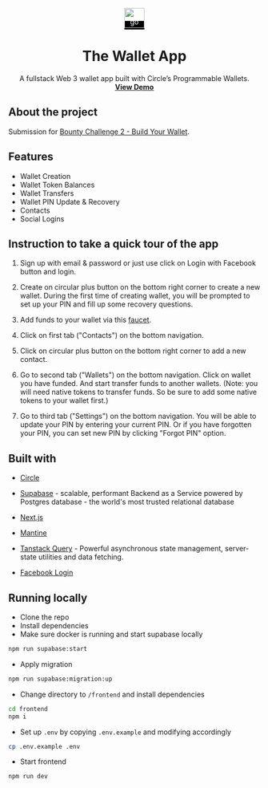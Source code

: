 <br />
<div align="center">
  <a href="https://github.com/teyweikiet/circle-bounty-2-programmable-wallet" style="background: black; color: white;">
    <img src="frontend/app/favicon.ico" alt="Logo" width="40" height="auto" />
  </a>

  <h1 align="center" style="border-bottom: 0;">The Wallet App</h1>

  <p align="center">
    A fullstack Web 3 wallet app built with Circle’s Programmable Wallets.
    <br />
    <a href="https://circle-bounty-2-programmable-wallet.vercel.app/"><strong>View Demo</strong></a>
    <br />
  </p>
</div>

## About the project

Submission for [Bounty Challenge 2 - Build Your Wallet](https://earn.stackup.dev/campaigns/simplify-building-on-the-blockchain-with-circle-and-usdc/quests/bounty-challenge-2-build-your-wallet-592b).

## Features

- Wallet Creation
- Wallet Token Balances
- Wallet Transfers
- Wallet PIN Update & Recovery
- Contacts
- Social Logins


## Instruction to take a quick tour of the app

1. Sign up with email & password or just use click on Login with Facebook button and login.

2. Create on circular plus button on the bottom right corner to create a new wallet. During the first time of creating wallet, you will be prompted to set up your PIN and fill up some recovery questions.

3. Add funds to your wallet via this [faucet](https://faucet.circle.com/).

4. Click on first tab ("Contacts") on the bottom navigation.

5. Click on circular plus button on the bottom right corner to add a new contact.

6. Go to second tab ("Wallets") on the bottom navigation. Click on wallet you have funded. And start transfer funds to another wallets. (Note: you will need native tokens to transfer funds. So be sure to add some native tokens to your wallet first.)

7. Go to third tab ("Settings") on the bottom navigation. You will be able to update your PIN by entering your current PIN. Or if you have forgotten your PIN, you can set new PIN by clicking "Forgot PIN" option.


## Built with

- [Circle](https://circle.com/)

- [Supabase](https://supabase.com/) - scalable, performant Backend as a Service powered by Postgres database - the world's most trusted relational database

- [Next.js](https://nextjs.org/)

- [Mantine](https://mantine.dev/)

- [Tanstack Query](https://tanstack.com/) - Powerful asynchronous state management, server-state utilities and data fetching.

- [Facebook Login](https://developers.facebook.com/products/facebook-login/)


## Running locally

- Clone the repo
- Install dependencies
- Make sure docker is running and start supabase locally
```sh
npm run supabase:start
```
- Apply migration
```sh
npm run supabase:migration:up
```
- Change directory to `/frontend` and install dependencies
```sh
cd frontend
npm i
```
- Set up `.env` by copying `.env.example` and modifying accordingly
```sh
cp .env.example .env
```
- Start frontend
```sh
npm run dev
```
